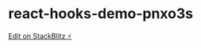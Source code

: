 # react-hooks-demo-pnxo3s

[Edit on StackBlitz ⚡️](https://stackblitz.com/edit/react-hooks-demo-pnxo3s)